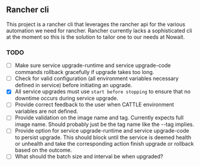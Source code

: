 ## Rancher cli

This project is a rancher cli that leverages the rancher api for the various automation we need for rancher.  Rancher currently lacks a sophisticated cli at the moment so this is the solution to tailor one to our needs at Nowait.

### TODO
- [ ] Make sure service upgrade-runtime and service upgrade-code commands rollback gracefully if upgrade takes too long.
- [ ] Check for valid configuration (all environment variables necessary defined in service) before initiating an upgrade.
- [x] All service upgrades must use `start before stopping` to ensure that no downtime occurs during service upgrade.
- [ ] Provide correct feedback to the user when CATTLE environment variables are not defined.
- [ ] Provide validation on the image name and tag.  Currently expects full image name. Should probably just be the tag name like the --tag implies.
- [ ] Provide option for service upgrade-runtime and service upgrade-code to persist upgrade. This should block until the service is deemed health or unhealth and take the corresponding action finish upgrade or rollback based on the outcome.
- [ ] What should the batch size and interval be when upgraded?
